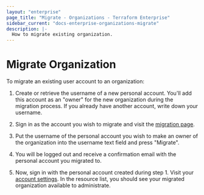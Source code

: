 ```yaml
---
layout: "enterprise"
page_title: "Migrate - Organizations - Terraform Enterprise"
sidebar_current: "docs-enterprise-organizations-migrate"
description: |-
  How to migrate existing organization.
---
```


# Migrate Organization

To migrate an existing user account to an organization:

1. Create or retrieve the username of a new personal account. You'll add this
account as an "owner" for the new organization during the migration process. If
you already have another account, write down your username.

2. Sign in as the account you wish to migrate and visit the [migration page](https://atlas.hashicorp.com/account/migrate).

3. Put the username of the personal account you wish to make an owner of the
organization into the username text field and press "Migrate".

4. You will be logged out and receive a confirmation email with the
personal account you migrated to.

5. Now, sign in with the personal account created during step 1. Visit your [account settings](https://atlas.hashicorp.com/settings/resources).
In the resource list, you should see your migrated organization available to administrate.
